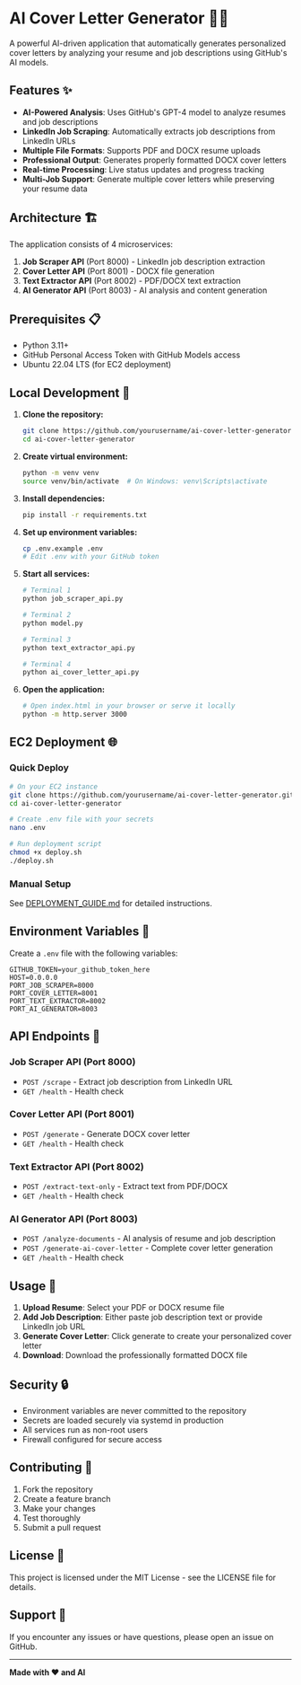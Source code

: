 # AI Cover Letter Generator 🤖📄

A powerful AI-driven application that automatically generates personalized cover letters by analyzing your resume and job descriptions using GitHub's AI models.

## Features ✨

- **AI-Powered Analysis**: Uses GitHub's GPT-4 model to analyze resumes and job descriptions
- **LinkedIn Job Scraping**: Automatically extracts job descriptions from LinkedIn URLs
- **Multiple File Formats**: Supports PDF and DOCX resume uploads
- **Professional Output**: Generates properly formatted DOCX cover letters
- **Real-time Processing**: Live status updates and progress tracking
- **Multi-Job Support**: Generate multiple cover letters while preserving your resume data

## Architecture 🏗️

The application consists of 4 microservices:

1. **Job Scraper API** (Port 8000) - LinkedIn job description extraction
2. **Cover Letter API** (Port 8001) - DOCX file generation
3. **Text Extractor API** (Port 8002) - PDF/DOCX text extraction
4. **AI Generator API** (Port 8003) - AI analysis and content generation

## Prerequisites 📋

- Python 3.11+
- GitHub Personal Access Token with GitHub Models access
- Ubuntu 22.04 LTS (for EC2 deployment)

## Local Development 🚀

1. **Clone the repository:**
   ```bash
   git clone https://github.com/yourusername/ai-cover-letter-generator.git
   cd ai-cover-letter-generator
   ```

2. **Create virtual environment:**
   ```bash
   python -m venv venv
   source venv/bin/activate  # On Windows: venv\Scripts\activate
   ```

3. **Install dependencies:**
   ```bash
   pip install -r requirements.txt
   ```

4. **Set up environment variables:**
   ```bash
   cp .env.example .env
   # Edit .env with your GitHub token
   ```

5. **Start all services:**
   ```bash
   # Terminal 1
   python job_scraper_api.py
   
   # Terminal 2  
   python model.py
   
   # Terminal 3
   python text_extractor_api.py
   
   # Terminal 4
   python ai_cover_letter_api.py
   ```

6. **Open the application:**
   ```bash
   # Open index.html in your browser or serve it locally
   python -m http.server 3000
   ```

## EC2 Deployment 🌐

### Quick Deploy
```bash
# On your EC2 instance
git clone https://github.com/yourusername/ai-cover-letter-generator.git
cd ai-cover-letter-generator

# Create .env file with your secrets
nano .env

# Run deployment script
chmod +x deploy.sh
./deploy.sh
```

### Manual Setup
See [DEPLOYMENT_GUIDE.md](DEPLOYMENT_GUIDE.md) for detailed instructions.

## Environment Variables 🔐

Create a `.env` file with the following variables:

```env
GITHUB_TOKEN=your_github_token_here
HOST=0.0.0.0
PORT_JOB_SCRAPER=8000
PORT_COVER_LETTER=8001
PORT_TEXT_EXTRACTOR=8002
PORT_AI_GENERATOR=8003
```

## API Endpoints 📡

### Job Scraper API (Port 8000)
- `POST /scrape` - Extract job description from LinkedIn URL
- `GET /health` - Health check

### Cover Letter API (Port 8001)  
- `POST /generate` - Generate DOCX cover letter
- `GET /health` - Health check

### Text Extractor API (Port 8002)
- `POST /extract-text-only` - Extract text from PDF/DOCX
- `GET /health` - Health check

### AI Generator API (Port 8003)
- `POST /analyze-documents` - AI analysis of resume and job description
- `POST /generate-ai-cover-letter` - Complete cover letter generation
- `GET /health` - Health check

## Usage 📖

1. **Upload Resume**: Select your PDF or DOCX resume file
2. **Add Job Description**: Either paste job description text or provide LinkedIn job URL
3. **Generate Cover Letter**: Click generate to create your personalized cover letter
4. **Download**: Download the professionally formatted DOCX file

## Security 🔒

- Environment variables are never committed to the repository
- Secrets are loaded securely via systemd in production
- All services run as non-root users
- Firewall configured for secure access

## Contributing 🤝

1. Fork the repository
2. Create a feature branch
3. Make your changes
4. Test thoroughly
5. Submit a pull request

## License 📝

This project is licensed under the MIT License - see the LICENSE file for details.

## Support 💬

If you encounter any issues or have questions, please open an issue on GitHub.

---

**Made with ❤️ and AI**
